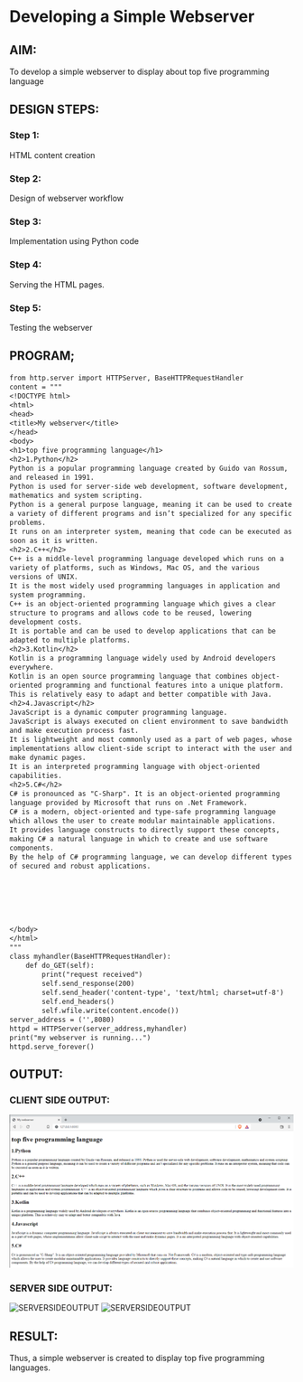 # Developing a Simple Webserver
## AIM:
To develop a simple webserver to display about top five programming language

## DESIGN STEPS:
### Step 1: 
HTML content creation
### Step 2:
Design of webserver workflow
### Step 3:
Implementation using Python code
### Step 4:
Serving the HTML pages.
### Step 5:
Testing the webserver

## PROGRAM;
```
from http.server import HTTPServer, BaseHTTPRequestHandler
content = """
<!DOCTYPE html>
<html>
<head>
<title>My webserver</title>
</head>
<body>
<h1>top five programming language</h1>
<h2>1.Python</h2>
Python is a popular programming language created by Guido van Rossum, and released in 1991.
Python is used for server-side web development, software development, mathematics and system scripting.
Python is a general purpose language, meaning it can be used to create a variety of different programs and isn’t specialized for any specific problems.
It runs on an interpreter system, meaning that code can be executed as soon as it is written.
<h2>2.C++</h2>
C++ is a middle-level programming language developed which runs on a variety of platforms, such as Windows, Mac OS, and the various versions of UNIX.
It is the most widely used programming languages in application and system programming.
C++ is an object-oriented programming language which gives a clear structure to programs and allows code to be reused, lowering development costs.
It is portable and can be used to develop applications that can be adapted to multiple platforms.
<h2>3.Kotlin</h2>
Kotlin is a programming language widely used by Android developers everywhere.
Kotlin is an open source programming language that combines object-oriented programming and functional features into a unique platform.
This is relatively easy to adapt and better compatible with Java.
<h2>4.Javascript</h2>
JavaScript is a dynamic computer programming language.
JavaScript is always executed on client environment to save bandwidth and make execution process fast.
It is lightweight and most commonly used as a part of web pages, whose implementations allow client-side script to interact with the user and make dynamic pages.
It is an interpreted programming language with object-oriented capabilities.
<h2>5.C#</h2>
C# is pronounced as "C-Sharp". It is an object-oriented programming language provided by Microsoft that runs on .Net Framework.
C# is a modern, object-oriented and type-safe programming language which allows the user to create modular maintainable applications.
It provides language constructs to directly support these concepts, making C# a natural language in which to create and use software components.
By the help of C# programming language, we can develop different types of secured and robust applications.






</body>
</html>
"""
class myhandler(BaseHTTPRequestHandler):
    def do_GET(self):
        print("request received")
        self.send_response(200)
        self.send_header('content-type', 'text/html; charset=utf-8')
        self.end_headers()
        self.wfile.write(content.encode())
server_address = ('',8080)
httpd = HTTPServer(server_address,myhandler)
print("my webserver is running...")
httpd.serve_forever()
```


## OUTPUT:
### CLIENT SIDE OUTPUT:
![CLIENTSIDEOUTPUT](./Clientside.png)

### SERVER SIDE OUTPUT:
![SERVERSIDEOUTPUT](./serverside1.png)
![SERVERSIDEOUTPUT](./serverside2.png)



## RESULT:

Thus, a simple webserver is created to display top five programming languages.
